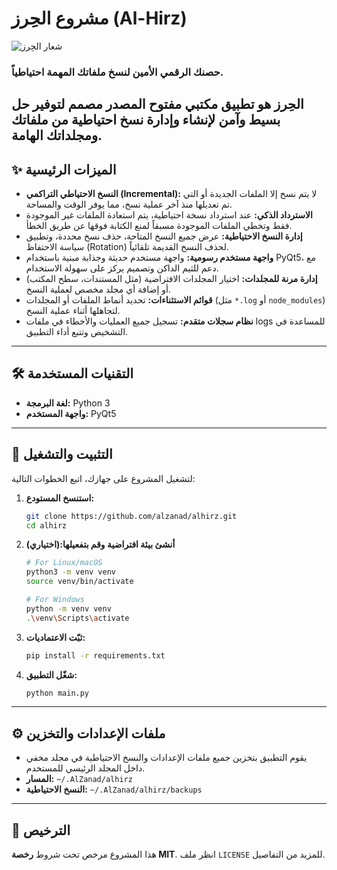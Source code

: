 # مشروع الحِرز (Al-Hirz)

![شعار الحِرز](alhirz.png)

### حصنك الرقمي الأمين لنسخ ملفاتك المهمة احتياطياً.

**الحِرز** هو تطبيق مكتبي مفتوح المصدر مصمم لتوفير حل بسيط وآمن لإنشاء وإدارة نسخ احتياطية من ملفاتك ومجلداتك الهامة.
---

## ✨ الميزات الرئيسية

-   **النسخ الاحتياطي التراكمي (Incremental):** لا يتم نسخ إلا الملفات الجديدة أو التي تم تعديلها منذ آخر عملية نسخ، مما يوفر الوقت والمساحة.
-   **الاسترداد الذكي:** عند استرداد نسخة احتياطية، يتم استعادة الملفات غير الموجودة فقط وتخطي الملفات الموجودة مسبقاً لمنع الكتابة فوقها عن طريق الخطأ.
-   **إدارة النسخ الاحتياطية:** عرض جميع النسخ المتاحة، حذف نسخ محددة، وتطبيق سياسة الاحتفاظ (Rotation) لحذف النسخ القديمة تلقائياً.
-   **واجهة مستخدم رسومية:** واجهة مستخدم حديثة وجذابة مبنية باستخدام PyQt5، مع دعم للثيم الداكن وتصميم يركز على سهولة الاستخدام.
-   **إدارة مرنة للمجلدات:** اختيار المجلدات الافتراضية (مثل المستندات، سطح المكتب) أو إضافة أي مجلد مخصص لعملية النسخ.
-   **قوائم الاستثناءات:** تحديد أنماط الملفات أو المجلدات (مثل `*.log` أو `node_modules`) لتجاهلها أثناء عملية النسخ.
-   **نظام سجلات متقدم:** تسجيل جميع العمليات والأخطاء في ملفات logs للمساعدة في التشخيص وتتبع أداء التطبيق.

---

## 🛠️ التقنيات المستخدمة

-   **لغة البرمجة:** Python 3
-   **واجهة المستخدم:** PyQt5

---

## 🚀 التثبيت والتشغيل

لتشغيل المشروع على جهازك، اتبع الخطوات التالية:

1.  **استنسخ المستودع:**
    ```bash
    git clone https://github.com/alzanad/alhirz.git
    cd alhirz
    ```

2.  **أنشئ بيئة افتراضية وقم بتفعيلها:(اختياري)**
    ```bash
    # For Linux/macOS
    python3 -m venv venv
    source venv/bin/activate

    # For Windows
    python -m venv venv
    .\venv\Scripts\activate
    ```

3.  **ثبّت الاعتماديات:**
    ```bash
    pip install -r requirements.txt
    ```

4.  **شغّل التطبيق:**
    ```bash
    python main.py
    ```

---

## ⚙️ ملفات الإعدادات والتخزين

-   يقوم التطبيق بتخزين جميع ملفات الإعدادات والنسخ الاحتياطية في مجلد مخفي داخل المجلد الرئيسي للمستخدم.
-   **المسار:** `~/.AlZanad/alhirz`
-   **النسخ الاحتياطية:** `~/.AlZanad/alhirz/backups`

---

## 📄 الترخيص

هذا المشروع مرخص تحت شروط **رخصة MIT**. انظر ملف `LICENSE` للمزيد من التفاصيل.
